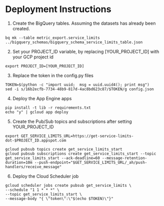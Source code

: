 
# Deployment Instructions

1. Create the BigQuery tables. Assuming the datasets has already been created.
```
bq mk --table metric_export.service_limits  ../bigquery_schemas/bigquery_schema_service_limits_table.json
```


2. Set your PROJECT_ID variable, by replacing [YOUR_PROJECT_ID] with your GCP project id
```
export PROJECT_ID=[YOUR_PROJECT_ID]
```

3. Replace the token in the config.py files
```
TOKEN=$(python -c "import uuid;  msg = uuid.uuid4(); print msg")
sed -i s/16b2ecfb-7734-48b9-817d-4ac8bd623c87/$TOKEN/g config.json
```

4. Deploy the App Engine apps
```
pip install -t lib -r requirements.txt
echo "y" | gcloud app deploy
```

5. Create the Pub/Sub topics and subscriptions after setting YOUR_PROJECT_ID
```
export GET_SERVICE_LIMITS_URL=https://get-service-limits-dot-$PROJECT_ID.appspot.com

gcloud pubsub topics create get_service_limits_start
gcloud pubsub subscriptions create get_service_limits_start --topic get_service_limits_start --ack-deadline=60 --message-retention-duration=10m --push-endpoint="$GET_SERVICE_LIMITS_URL/_ah/push-handlers/receive_message"
```

6. Deploy the Cloud Scheduler job
```
gcloud scheduler jobs create pubsub get_service_limits \
--schedule "1 1 * * *" \
--topic get_service_limits_start \
--message-body "{ \"token\":\"$(echo $TOKEN)\"}"
```
